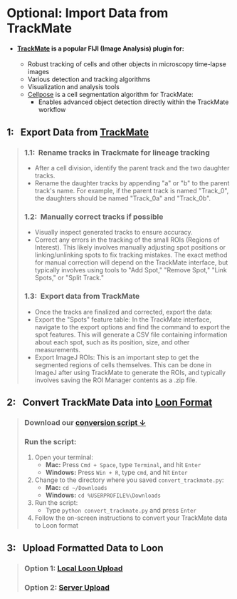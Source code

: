 # Optional: Import Data from TrackMate

- #### [TrackMate](https://imagej.net/plugins/trackmate/) is a popular FIJI (Image Analysis) plugin for:
  - Robust tracking of cells and other objects in microscopy time-lapse images
  - Various detection and tracking algorithms
  - Visualization and analysis tools
  - [Cellpose](https://www.cellpose.org/) is a cell segmentation algorithm for TrackMate:
    - Enables advanced object detection directly within the TrackMate workflow

## 1:&nbsp;&nbsp;&nbsp;Export Data from [TrackMate](https://imagej.net/plugins/trackmate/)
> ### 1.1:&nbsp;&nbsp;Rename tracks in Trackmate for lineage tracking
>
> - After a cell division, identify the parent track and the two daughter tracks.
> - Rename the daughter tracks by appending "a" or "b" to the parent track's name. For example, if the parent track is named "Track_0", the daughters should be named "Track_0a" and "Track_0b".
>
> ### 1.2:&nbsp;&nbsp;Manually correct tracks if possible
>
> - Visually inspect generated tracks to ensure accuracy.
> - Correct any errors in the tracking of the small ROIs (Regions of Interest). This likely involves manually adjusting spot positions or linking/unlinking spots to fix tracking mistakes. The exact method for manual correction will depend on the TrackMate interface, but typically involves using tools to "Add Spot," "Remove Spot," "Link Spots," or "Split Track."
>
> ### 1.3:&nbsp;&nbsp;Export data from TrackMate
>
> - Once the tracks are finalized and corrected, export the data:
> - Export the "Spots" feature table: In the TrackMate interface, navigate to the export options and find the command to export the spot features. This will generate a CSV file containing information about each spot, such as its position, size, and other measurements.
> - Export ImageJ ROIs: This is an important step to get the segmented regions of cells themselves. This can be done in ImageJ after using TrackMate to generate the ROIs, and typically involves saving the ROI Manager contents as a .zip file.

## 2:&nbsp;&nbsp;&nbsp;Convert TrackMate Data into [Loon Format](./data.md)
>
> ### Download our <a href="/convert_trackmate.py" download="convert_trackmate.py">conversion script &#8595;</a>
> ### Run the script:
> 1. Open your terminal:
>    - **Mac:** Press `Cmd + Space`, type `Terminal`, and hit `Enter`
>    - **Windows:** Press `Win + R`, type `cmd`, and hit `Enter`
> 2. Change to the directory where you saved `convert_trackmate.py`:
>    - **Mac:** `cd ~/Downloads`
>    - **Windows:** `cd %USERPROFILE%\Downloads`
> 3. Run the script:
>    - Type `python convert_trackmate.py` and press `Enter`
> 4. Follow the on-screen instructions to convert your TrackMate data to Loon format

## 3:&nbsp;&nbsp;&nbsp;Upload Formatted Data to Loon

> ### Option 1: [Local Loon Upload](/.quickstart.md)
> ### Option 2: [Server Upload](/.loon-wrappers.md)
